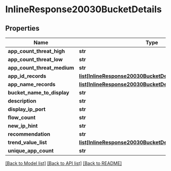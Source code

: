 # InlineResponse20030BucketDetails

## Properties
Name | Type | Description | Notes
------------ | ------------- | ------------- | -------------
**app_count_threat_high** | **str** |  | [optional] 
**app_count_threat_low** | **str** |  | [optional] 
**app_count_threat_medium** | **str** |  | [optional] 
**app_id_records** | [**list[InlineResponse20030BucketDetailsAppIdRecords]**](InlineResponse20030BucketDetailsAppIdRecords.md) |  | [optional] 
**app_name_records** | [**list[InlineResponse20030BucketDetailsAppNameRecords]**](InlineResponse20030BucketDetailsAppNameRecords.md) |  | [optional] 
**bucket_name_to_display** | **str** |  | [optional] 
**description** | **str** |  | [optional] 
**display_ip_port** | **str** |  | [optional] 
**flow_count** | **str** |  | [optional] 
**new_ip_hint** | **str** |  | [optional] 
**recommendation** | **str** |  | [optional] 
**trend_value_list** | [**list[InlineResponse20030BucketDetailsTrendValueList]**](InlineResponse20030BucketDetailsTrendValueList.md) |  | [optional] 
**unique_app_count** | **str** |  | [optional] 

[[Back to Model list]](../README.md#documentation-for-models) [[Back to API list]](../README.md#documentation-for-api-endpoints) [[Back to README]](../README.md)


